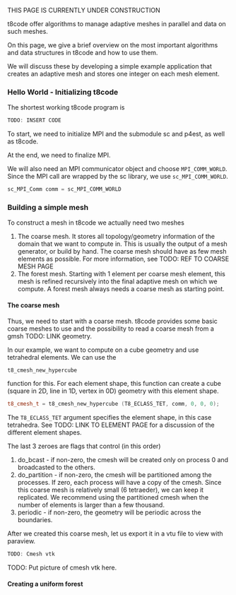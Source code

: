 THIS PAGE IS CURRENTLY UNDER CONSTRUCTION


t8code offer algorithms to manage adaptive meshes in parallel and data on such meshes.

On this page, we give a brief overview on the most important algorithms and data structures in t8code and how to use them.

We will discuss these by developing a simple example application that creates an adaptive mesh and stores one integer on each mesh element.

### Hello World - Initializing t8code

The shortest working t8code program is

```C++
TODO: INSERT CODE
```

To start, we need to initialize MPI and the submodule sc and p4est, as well as t8code.

At the end, we need to finalize MPI.

We will also need an MPI communicator object and choose `MPI_COMM_WORLD`.
Since the MPI call are wrapped by the sc library, we use `sc_MPI_COMM_WORLD`.

```C++
sc_MPI_Comm comm = sc_MPI_COMM_WORLD
```

### Building a simple mesh

To construct a mesh in t8code we actually need two meshes

1. The coarse mesh. It stores all topology/geometry information of the domain that we want to compute in.
   This is usually the output of a mesh generator, or build by hand.
   The coarse mesh should have as few mesh elements as possible.
   For more information, see TODO: REF TO COARSE MESH PAGE
2. The forest mesh. Starting with 1 element per coarse mesh element, this mesh
   is refined recursively into the final adaptive mesh on which we compute.
   A forest mesh always needs a coarse mesh as starting point.

#### The coarse mesh

Thus, we need to start with a coarse mesh.
t8code provides some basic coarse meshes to use and the possibility to read
a coarse mesh from a gmsh TODO: LINK geometry.

In our example, we want to compute on a cube geometry and use tetrahedral elements. We can use the

```C++
t8_cmesh_new_hypercube
```

function for this. For each element shape, this function can create a cube
(square in 2D, line in 1D, vertex in 0D) geometry with this element shape.

```C++
t8_cmesh_t = t8_cmesh_new_hypercube (T8_ECLASS_TET, comm, 0, 0, 0);
```

The `T8_ECLASS_TET` argument specifies the element shape, in this case tetrahedra.
See TODO: LINK TO ELEMENT PAGE for a discussion of the different element shapes.

The last 3 zeroes are flags that control (in this order)

1. do_bcast  -  if non-zero, the cmesh will be created only on process 0 and broadcasted to the others.
2. do_partition - if non-zero, the cmesh will be partitioned among the processes. If zero, each process will have a copy of the cmesh. Since this coarse mesh is
relatively small (6 tetraeder), we can keep it replicated.
We recommend using the partitioned cmesh when the number of elements is larger than a few thousand.
3. periodic - if non-zero, the geometry will be periodic across the boundaries.


After we created this coarse mesh, let us export it in a vtu file to view with paraview.

```C++
TODO: Cmesh vtk
```

TODO: Put picture of cmesh vtk here.

#### Creating a uniform forest

